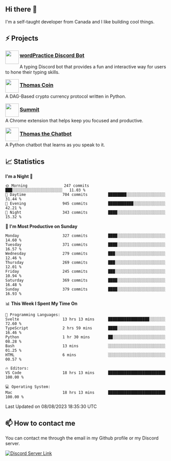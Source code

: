 <h2>Hi there 👋</h2>

<p>I'm a self-taught developer from Canada and I like building cool things.</p>

<h2>⚡ Projects</h2>

<img align="left" src="https://i.imgur.com/BIzs17V.png" width="42" height="42" />
<h3><a target="_blank" href="https://wordpractice.principle.sh/">wordPractice Discord Bot</a></h3>
<p>A typing Discord bot that provides a fun and interactive way for users to hone their typing skills.</p>

<img align="left" src="https://i.imgur.com/4FdQpgN.png" width="42" height="42" />
<h3><a href="https://github.com/principle105/thomas-coin">Thomas Coin</a></h3>
<p>A DAG-Based crypto currency protocol written in Python.</p>

<img align="left" src="https://i.imgur.com/Ly8Atho.png" width="42" height="42" />
<h3><a href="https://summit.sh/">Summit</a></h3>
<p>A Chrome extension that helps keep you focused and productive.</p>

<img align="left" src="https://i.imgur.com/hA9YF2s.png" width="42" height="42" />
<h3><a href="https://github.com/principle105/thomasthechatbot">Thomas the Chatbot</a></h3>
<p>A Python chatbot that learns as you speak to it.</p>

<h2>📈 Statistics</h2>

<!--START_SECTION:waka-->
**I'm a Night 🦉** 

```text
🌞 Morning                247 commits         ███░░░░░░░░░░░░░░░░░░░░░░   11.03 % 
🌆 Daytime                704 commits         ████████░░░░░░░░░░░░░░░░░   31.44 % 
🌃 Evening                945 commits         ███████████░░░░░░░░░░░░░░   42.21 % 
🌙 Night                  343 commits         ████░░░░░░░░░░░░░░░░░░░░░   15.32 % 
```
📅 **I'm Most Productive on Sunday** 

```text
Monday                   327 commits         ████░░░░░░░░░░░░░░░░░░░░░   14.60 % 
Tuesday                  371 commits         ████░░░░░░░░░░░░░░░░░░░░░   16.57 % 
Wednesday                279 commits         ███░░░░░░░░░░░░░░░░░░░░░░   12.46 % 
Thursday                 269 commits         ███░░░░░░░░░░░░░░░░░░░░░░   12.01 % 
Friday                   245 commits         ███░░░░░░░░░░░░░░░░░░░░░░   10.94 % 
Saturday                 369 commits         ████░░░░░░░░░░░░░░░░░░░░░   16.48 % 
Sunday                   379 commits         ████░░░░░░░░░░░░░░░░░░░░░   16.93 % 
```


📊 **This Week I Spent My Time On** 

```text
💬 Programming Languages: 
Svelte                   13 hrs 13 mins      ██████████████████░░░░░░░   72.60 % 
TypeScript               2 hrs 59 mins       ████░░░░░░░░░░░░░░░░░░░░░   16.46 % 
Python                   1 hr 30 mins        ██░░░░░░░░░░░░░░░░░░░░░░░   08.28 % 
Bash                     13 mins             ░░░░░░░░░░░░░░░░░░░░░░░░░   01.25 % 
HTML                     6 mins              ░░░░░░░░░░░░░░░░░░░░░░░░░   00.57 % 

🔥 Editors: 
VS Code                  18 hrs 13 mins      █████████████████████████   100.00 % 

💻 Operating System: 
Mac                      18 hrs 13 mins      █████████████████████████   100.00 % 
```


 Last Updated on 08/08/2023 18:35:30 UTC
<!--END_SECTION:waka-->

<h2>📫 How to contact me</h2>

You can contact me through the email in my Github profile or my Discord server.

[![Discord Server Link](https://dcbadge.vercel.app/api/server/DHnk46C)](https://discord.gg/DHnk46C)

